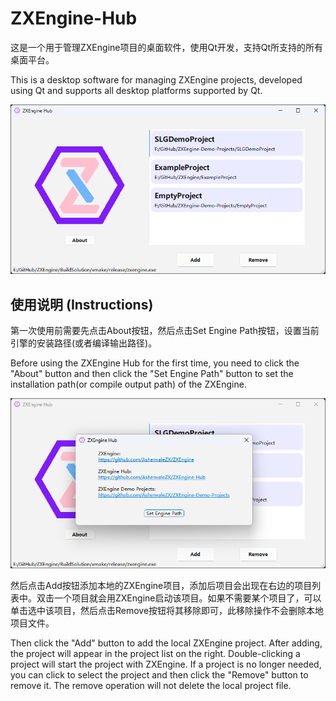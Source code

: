 # ZXEngine-Hub
这是一个用于管理ZXEngine项目的桌面软件，使用Qt开发，支持Qt所支持的所有桌面平台。

This is a desktop software for managing ZXEngine projects, developed using Qt and supports all desktop platforms supported by Qt.

![](Documents/preview0.png)

## 使用说明 (Instructions)

第一次使用前需要先点击About按钮，然后点击Set Engine Path按钮，设置当前引擎的安装路径(或者编译输出路径)。

Before using the ZXEngine Hub for the first time, you need to click the "About" button and then click the "Set Engine Path" button to set the installation path(or compile output path) of the ZXEngine.

![](Documents/preview1.png)

然后点击Add按钮添加本地的ZXEngine项目，添加后项目会出现在右边的项目列表中。双击一个项目就会用ZXEngine启动该项目。如果不需要某个项目了，可以单击选中该项目，然后点击Remove按钮将其移除即可，此移除操作不会删除本地项目文件。

Then click the "Add" button to add the local ZXEngine project. After adding, the project will appear in the project list on the right. Double-clicking a project will start the project with ZXEngine. If a project is no longer needed, you can click to select the project and then click the "Remove" button to remove it. The remove operation will not delete the local project file.

